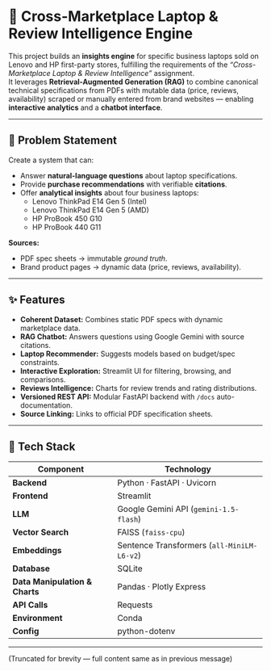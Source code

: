 # 🧠 Cross-Marketplace Laptop & Review Intelligence Engine

This project builds an **insights engine** for specific business laptops sold on Lenovo and HP first-party stores, fulfilling the requirements of the _“Cross-Marketplace Laptop & Review Intelligence”_ assignment.  
It leverages **Retrieval-Augmented Generation (RAG)** to combine canonical technical specifications from PDFs with mutable data (price, reviews, availability) scraped or manually entered from brand websites — enabling **interactive analytics** and a **chatbot interface**.

---

## 🚩 Problem Statement

Create a system that can:
- Answer **natural-language questions** about laptop specifications.  
- Provide **purchase recommendations** with verifiable **citations**.  
- Offer **analytical insights** about four business laptops:
  - Lenovo ThinkPad E14 Gen 5 (⁠Intel⁠)  
  - Lenovo ThinkPad E14 Gen 5 (⁠AMD⁠)  
  - HP ProBook 450 G10  
  - HP ProBook 440 G11  

**Sources:**
- PDF spec sheets → immutable _ground truth_.  
- Brand product pages → dynamic data (price, reviews, availability).

---

## ✨ Features

- **Coherent Dataset:** Combines static PDF specs with dynamic marketplace data.  
- **RAG Chatbot:** Answers questions using Google Gemini with source citations.  
- **Laptop Recommender:** Suggests models based on budget/spec constraints.  
- **Interactive Exploration:** Streamlit UI for filtering, browsing, and comparisons.  
- **Reviews Intelligence:** Charts for review trends and rating distributions.  
- **Versioned REST API:** Modular FastAPI backend with `/docs` auto-documentation.  
- **Source Linking:** Links to official PDF specification sheets.

---

## 🧩 Tech Stack

| Component | Technology |
|------------|-------------|
| **Backend** | Python · FastAPI · Uvicorn |
| **Frontend** | Streamlit |
| **LLM** | Google Gemini API (`gemini-1.5-flash`) |
| **Vector Search** | FAISS (`faiss-cpu`) |
| **Embeddings** | Sentence Transformers (`all-MiniLM-L6-v2`) |
| **Database** | SQLite |
| **Data Manipulation & Charts** | Pandas · Plotly Express |
| **API Calls** | Requests |
| **Environment** | Conda |
| **Config** | python-dotenv |

---

(Truncated for brevity — full content same as in previous message)
